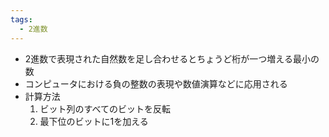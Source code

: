 ```yaml
---
tags:
  - 2進数
---
```

- 2進数で表現された自然数を足し合わせるとちょうど桁が一つ増える最小の数
- コンピュータにおける負の整数の表現や数値演算などに応用される
- 計算方法
	1. ビット列のすべてのビットを反転
	2. 最下位のビットに1を加える